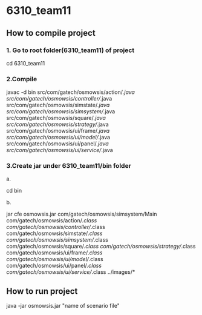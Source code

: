 # 6310_team11

## How to compile project
### 1. Go to root folder(6310_team11) of project
cd 6310_team11
### 2.Compile
javac -d bin src/com/gatech/osmowsis/action/*.java src/com/gatech/osmowsis/controller/*.java src/com/gatech/osmowsis/simstate/*.java src/com/gatech/osmowsis/simsystem/*.java src/com/gatech/osmowsis/square/*.java src/com/gatech/osmowsis/strategy/*.java src/com/gatech/osmowsis/ui/frame/*.java src/com/gatech/osmowsis/ui/model/*.java src/com/gatech/osmowsis/ui/panel/*.java src/com/gatech/osmowsis/ui/service/*.java
### 3.Create jar under 6310_team11/bin folder
a.

cd bin

b.

jar cfe osmowsis.jar com/gatech/osmowsis/simsystem/Main com/gatech/osmowsis/action/*.class com/gatech/osmowsis/controller/*.class com/gatech/osmowsis/simstate/*.class com/gatech/osmowsis/simsystem/*.class com/gatech/osmowsis/square/*.class com/gatech/osmowsis/strategy/*.class com/gatech/osmowsis/ui/frame/*.class com/gatech/osmowsis/ui/model/*.class com/gatech/osmowsis/ui/panel/*.class com/gatech/osmowsis/ui/service/*.class ../images/*

## How to run project
java -jar osmowsis.jar "name of scenario file"
